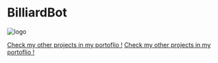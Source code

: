# BilliardBot
![logo](https://github.com/rachad47/BilliardBot/assets/58671681/1f399b4b-c025-44f7-b02b-9339d7f3f00b)

[Check my other projects in my portoflio !]([url](https://rachad47.github.io/rwae/index.html)https://rachad47.github.io/rwae/index.html)
[Check my other projects in my portoflio !]([url](https://rachad47.github.io/rwae/index.html)https://rachad47.github.io/rwae/index.html)
